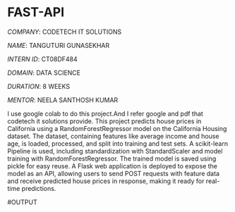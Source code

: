 # FAST-API

*COMPANY*: CODETECH IT SOLUTIONS

*NAME*: TANGUTURI GUNASEKHAR

*INTERN ID*: CT08DF484

*DOMAIN*: DATA SCIENCE

*DURATION*: 8 WEEKS

*MENTOR*: NEELA SANTHOSH KUMAR

I use google colab to do this project.And I refer google and pdf that codetech it solutions provide.
This project predicts house prices in California using a RandomForestRegressor model on the California Housing dataset. The dataset, containing features like average income and house age, is loaded, processed, and split into training and test sets. A scikit-learn Pipeline is used, including standardization with StandardScaler and model training with RandomForestRegressor. The trained model is saved using pickle for easy reuse. A Flask web application is deployed to expose the model as an API, allowing users to send POST requests with feature data and receive predicted house prices in response, making it ready for real-time predictions.

#OUTPUT
